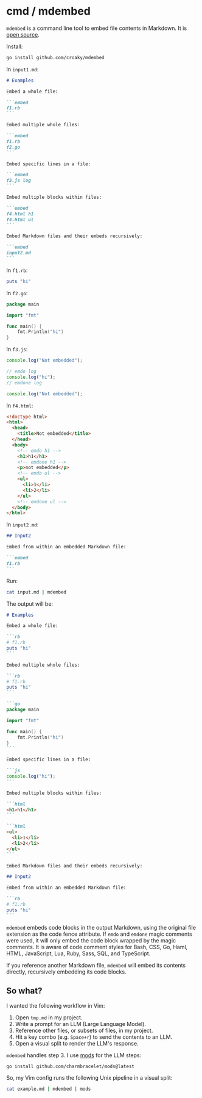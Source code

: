 # cmd / mdembed

`mdembed` is a command line tool to embed file contents in Markdown.
It is [open source](https://github.com/croaky/mdembed).

Install:

```bash
go install github.com/croaky/mdembed
```

In `input1.md`:

````md
# Examples

Embed a whole file:

```embed
f1.rb
```

Embed multiple whole files:

```embed
f1.rb
f2.go
```

Embed specific lines in a file:

```embed
f3.js log
```

Embed multiple blocks within files:

```embed
f4.html h1
f4.html ul
```

Embed Markdown files and their embeds recursively:

```embed
input2.md
```
````

In `f1.rb`:

```rb
puts "hi"
```

In `f2.go`:

```go
package main

import "fmt"

func main() {
    fmt.Println("hi")
}
```

In `f3.js`:

```js
console.log("Not embedded");

// emdo log
console.log("hi");
// emdone log

console.log("Not embedded");
```

In `f4.html`:

```html
<!doctype html>
<html>
  <head>
    <title>Not embedded</title>
  </head>
  <body>
    <!-- emdo h1 -->
    <h1>h1</h1>
    <!-- emdone h1 -->
    <p>not embedded</p>
    <!-- emdo ul -->
    <ul>
      <li>1</li>
      <li>2</li>
    </ul>
    <!-- emdone ul -->
  </body>
</html>
```

In `input2.md`:

````md
## Input2

Embed from within an embedded Markdown file:

```embed
f1.rb
```
````

Run:

```bash
cat input.md | mdembed
```

The output will be:

````md
# Examples

Embed a whole file:

```rb
# f1.rb
puts "hi"
```

Embed multiple whole files:

```rb
# f1.rb
puts "hi"
```

```go
package main

import "fmt"

func main() {
    fmt.Println("hi")
}
```

Embed specific lines in a file:

```js
console.log("hi");
```

Embed multiple blocks within files:

```html
<h1>h1</h1>
```

```html
<ul>
  <li>1</li>
  <li>2</li>
</ul>
```

Embed Markdown files and their embeds recursively:

## Input2

Embed from within an embedded Markdown file:

```rb
# f1.rb
puts "hi"
```
````

`mdembed` embeds code blocks in the output Markdown, using the original file
extension as the code fence attribute. If `emdo` and `emdone` magic comments
were used, it will only embed the code block wrapped by the magic comments. It
is aware of code comment styles for Bash, CSS, Go, Haml, HTML, JavaScript, Lua,
Ruby, Sass, SQL, and TypeScript.

If you reference another Markdown file, `mdembed` will embed its contents
directly, recursively embedding its code blocks.

## So what?

I wanted the following workflow in Vim:

1. Open `tmp.md` in my project.
2. Write a prompt for an LLM (Large Language Model).
3. Reference other files, or subsets of files, in my project.
4. Hit a key combo (e.g. `Space+r`) to send the contents to an LLM.
5. Open a visual split to render the LLM's response.

`mdembed` handles step 3.
I use [mods](https://github.com/charmbracelet/mods) for the LLM steps:

```bash
go install github.com/charmbracelet/mods@latest
```

So, my Vim config runs the following Unix pipeline in a visual split:

```bash
cat example.md | mdembed | mods
```
